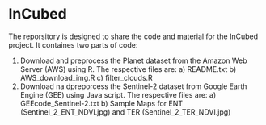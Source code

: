 # InCubed
The reporsitory is designed to share the code and material for the InCubed project.
It containes two parts of code:
  1) Download and preprocess the Planet dataset from the Amazon Web Server (AWS) using R. The respective files are:
    a)  README.txt
    b)  AWS_download_img.R
    c)  filter_clouds.R
  3) Download na dpreporcess the Sentinel-2 dataset from Google Earth Engine (GEE) using Java script. The respective files are:
    a) GEEcode_Sentinel-2.txt
    b) Sample Maps for ENT (Sentinel_2_ENT_NDVI.jpg) and TER (Sentinel_2_TER_NDVI.jpg)
    
   
    
